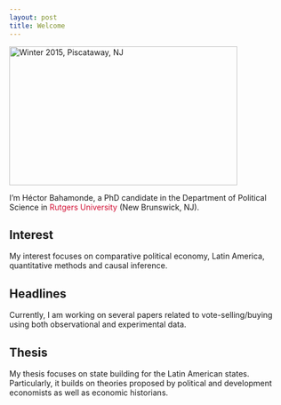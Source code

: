 ```yaml
---
layout: post
title: Welcome
---
```



<img src="/images/profile/pic1.jpg" alt="Winter 2015, Piscataway, NJ" style="width:410px;height:250px;">


<p class="lead">
I’m Héctor Bahamonde, a PhD candidate in the Department of Political Science in <span style="color:#d21034">Rutgers University</span> (New Brunswick, NJ). 
</p>



## Interest

My interest focuses on comparative political economy, Latin America, quantitative methods and causal inference.

## Headlines

Currently, I am working on several papers related to vote-selling/buying using both observational and experimental data. 

## Thesis

My thesis focuses on state building for the Latin American states. Particularly, it builds on theories proposed by political and development economists as well as economic historians.
